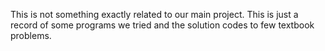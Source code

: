 This is not something exactly related to our main project.
This is just a record of some programs we tried and the solution codes to few textbook problems.
